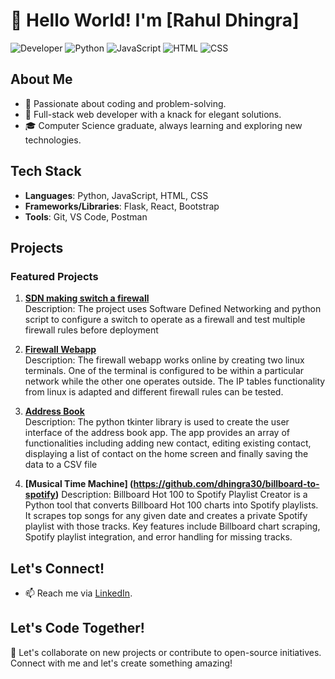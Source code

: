 # 👋 Hello World! I'm [Rahul Dhingra]

![Developer](https://img.shields.io/badge/Developer-Full%20Stack-brightgreen)
![Python](https://img.shields.io/badge/Python-Expert-blue)
![JavaScript](https://img.shields.io/badge/JavaScript-Ninja-yellow)
![HTML](https://img.shields.io/badge/HTML-5-orange)
![CSS](https://img.shields.io/badge/CSS-3-blueviolet)

## About Me

- 🌟 Passionate about coding and problem-solving.
- 🚀 Full-stack web developer with a knack for elegant solutions.
- 🎓 Computer Science graduate, always learning and exploring new technologies.

## Tech Stack

- **Languages**: Python, JavaScript, HTML, CSS
- **Frameworks/Libraries**: Flask, React, Bootstrap
- **Tools**: Git, VS Code, Postman

## Projects

### Featured Projects

1. **[SDN making switch a firewall](https://github.com/dhingra30/SDN_Switch_Firewall_Python-VMware-Wireshark)**  
   Description: The project uses Software Defined Networking and python script to configure a switch to operate as a firewall and test multiple firewall rules before deployment

2. **[Firewall Webapp](https://github.com/dhingra30/Online_firewall_Webapp_Node.js-HTML-CSS-JS)**  
   Description: The firewall webapp works online by creating two linux terminals. One of the terminal is configured to be within a particular network while the other one operates outside. The IP tables functionality from linux is adapted and different firewall rules can be tested.

3. **[Address Book](https://github.com/dhingra30/Address-Book-App)**  
   Description: The python tkinter library is used to create the user interface of the address book app. The app provides an array of functionalities including adding new contact, editing existing contact, displaying a list of contact on the home screen and finally saving the data to a CSV file

4. **[Musical Time Machine] (https://github.com/dhingra30/billboard-to-spotify)**
   Description: Billboard Hot 100 to Spotify Playlist Creator is a Python tool that converts Billboard Hot 100 charts into Spotify playlists. It scrapes top songs for any given date and creates a private Spotify playlist with those tracks. Key features include Billboard chart scraping, Spotify playlist integration, and error handling for missing tracks.

## Let's Connect!

- 📫 Reach me via [LinkedIn](https://www.linkedin.com/in/rahul-dhingra-193389102/).

## Let's Code Together!

🚀 Let's collaborate on new projects or contribute to open-source initiatives. Connect with me and let's create something amazing!

